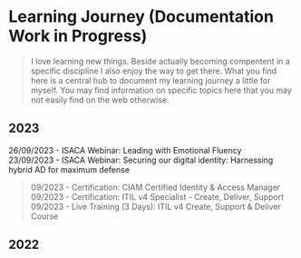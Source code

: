 # Learning Journey (Documentation Work in Progress)

> I love learning new things. Beside actually becoming compentent in a specific discipline I also enjoy the way to get there. What you find here is a central hub to document my learning journey a little for myself. You may find information on specific topics here that you may not easily find on the web otherwise. 

## 2023

26/09/2023 - ISACA Webinar: Leading with Emotional Fluency<br>
23/09/2023 - ISACA Webinar: Securing our digital identity: Harnessing hybrid AD for maximum defense<br>
>09/2023 - Certification: CIAM Certified Identity & Access Manager<br>
>09/2023 - Certification: ITIL v4 Specialist - Create, Deliver, Support<br>
09/2023 - Live Training (3 Days): ITIL v4 Create, Support & Deliver Course<br>

## 2022

